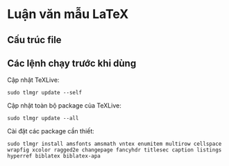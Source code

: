 # Luận văn mẫu LaTeX

## Cấu trúc file

## Các lệnh chạy trước khi dùng

Cập nhật TeXLive:
```
sudo tlmgr update --self
```

Cập nhật toàn bộ package của TeXLive:
```
sudo tlmgr update --all
```

Cài đặt các package cần thiết:
```
sudo tlmgr install amsfonts amsmath vntex enumitem multirow cellspace wrapfig xcolor ragged2e changepage fancyhdr titlesec caption listings hyperref biblatex biblatex-apa
```
